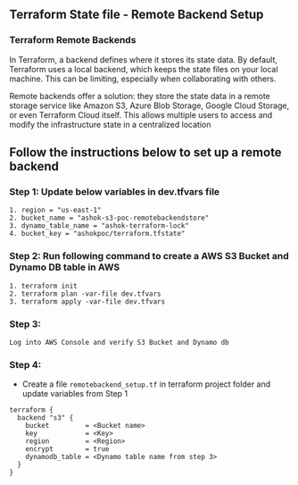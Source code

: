 ## Terraform State file - Remote Backend Setup

### Terraform Remote Backends
In Terraform, a backend defines where it stores its state data. By default, Terraform uses a local backend, which keeps the state files on your local machine. This can be limiting, especially when collaborating with others.

Remote backends offer a solution: they store the state data in a remote storage service like Amazon S3, Azure Blob Storage, Google Cloud Storage, or even Terraform Cloud itself. This allows multiple users to access and modify the infrastructure state in a centralized location

## Follow the instructions below to set up a remote backend

### Step 1: Update below variables in dev.tfvars file
  ```
  1. region = "us-east-1"
  2. bucket_name = "ashok-s3-poc-remotebackendstore" 
  3. dynamo_table_name = "ashok-terraform-lock"
  4. bucket_key = "ashokpoc/terraform.tfstate"
  ```
### Step 2: Run following command to create a AWS S3 Bucket and Dynamo DB table in AWS
  ````
  1. terraform init 
  2. terraform plan -var-file dev.tfvars
  3. terraform apply -var-file dev.tfvars
  ````
### Step 3:
  ````
  Log into AWS Console and verify S3 Bucket and Dynamo db 
  ````

### Step 4:
- Create a file `remotebackend_setup.tf` in terraform project folder and update variables from Step 1
````
terraform {
  backend "s3" {
    bucket         = <Bucket name>
    key            = <Key>
    region         = <Region>
    encrypt        = true
    dynamodb_table = <Dynamo table name from step 3>
  }
}
````

